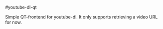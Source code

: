 #youtube-dl-qt

Simple QT-frontend for youtube-dl. It only supports retrieving a video URL for now.
